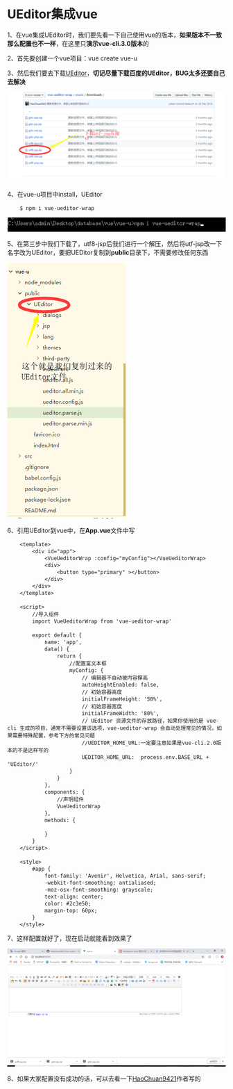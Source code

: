 # UEditor集成vue

1、在vue集成UEditor时，我们要先看一下自己使用vue的版本，**如果版本不一致那么配置也不一样**，在这里只**演示vue-cli.3.0版本**的 
    
2、首先要创建一个vue项目：vue create vue-u   
   
3、然后我们要去下载[UEditor](https://github.com/HaoChuan9421/vue-ueditor-wrap/tree/master/assets/downloads)，**切记尽量下载百度的UEditor，BUG太多还要自己去解决**

![图片](img/1.png)

4、在vue-u项目中install，UEditor
	
		$ npm i vue-ueditor-wrap

![](img/2.png)


5、在第三步中我们下载了，utf8-jsp后我们进行一个解压，然后将utf-jsp改一下名字改为UEditor，要把UEDitor复制到**public**目录下，不需要修改任何东西

![](img/3.png)

6、引用UEditor到vue中，在**App.vue**文件中写

		<template>
			<div id="app">
				<VueUeditorWrap :config="myConfig"></VueUeditorWrap>
				<div>
					<button type="primary" ></button>
				</div>
			</div>
		</template>
		
		<script>
			//导入组件
			import VueUeditorWrap from 'vue-ueditor-wrap'
			
			export default {
				name: 'app',
				data() {
					return {
						//配置富文本框
						myConfig: {
							// 编辑器不自动被内容撑高
							autoHeightEnabled: false,
							// 初始容器高度
							initialFrameHeight: '50%',
							// 初始容器宽度
							initialFrameWidth: '80%',
							// UEditor 资源文件的存放路径，如果你使用的是 vue-cli 生成的项目，通常不需要设置该选项，vue-ueditor-wrap 会自动处理常见的情况，如果需要特殊配置，参考下方的常见问题
							//UEDITOR_HOME_URL:一定要注意如果是vue-cli.2.0版本的不是这样写的
							UEDITOR_HOME_URL:  process.env.BASE_URL + 'UEditor/'
						}
					}
				},
				components: {
					//声明组件
					VueUeditorWrap
				},
				methods: {
		
				}
			}
		</script>
		
		<style>
			#app {
				font-family: 'Avenir', Helvetica, Arial, sans-serif;
				-webkit-font-smoothing: antialiased;
				-moz-osx-font-smoothing: grayscale;
				text-align: center;
				color: #2c3e50;
				margin-top: 60px;
			}
		</style>
	
		
7、这样配置就好了，现在启动就能看到效果了  

![图片](img/4.png)


8、如果大家配置没有成功的话，可以去看一下[HaoChuan9421](https://github.com/HaoChuan9421/vue-ueditor-wrap)作者写的
